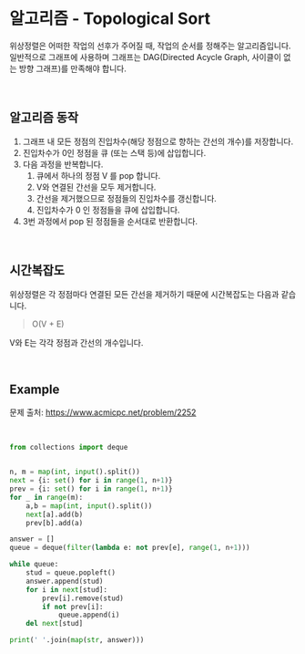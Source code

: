 # 알고리즘 - Topological Sort

위상정렬은 어떠한 작업의 선후가 주어질 때, 작업의 순서를 정해주는 알고리즘입니다. 일반적으로 그래프에 사용하며 그래프는 DAG(Directed Acycle Graph, 사이클이 없는 방향 그래프)를 만족해야 합니다.

<br>

## 알고리즘 동작

1. 그래프 내 모든 정점의 진입차수(해당 정점으로 향하는 간선의 개수)를 저장합니다.
2. 진입차수가 0인 정점을 큐 (또는 스택 등)에 삽입합니다.
3. 다음 과정을 반복합니다.
   1. 큐에서 하나의 정점 V 를 pop 합니다.
   2. V와 연결된 간선을 모두 제거합니다.
   3. 간선을 제거했으므로 정점들의 진입차수를 갱신합니다.
   4. 진입차수가 0 인 정점들을 큐에 삽입합니다.
4. 3번 과정에서 pop 된 정점들을 순서대로 반환합니다.

<br>

## 시간복잡도

위상정렬은 각 정점마다 연결된 모든 간선을 제거하기 때문에 시간복잡도는 다음과 같습니다.

> O(V + E)

V와 E는 각각 정점과 간선의 개수입니다.

<br>

## Example

문제 출처: https://www.acmicpc.net/problem/2252

<br>

```python
from collections import deque


n, m = map(int, input().split())
next = {i: set() for i in range(1, n+1)}
prev = {i: set() for i in range(1, n+1)}
for _ in range(m):
    a,b = map(int, input().split())
    next[a].add(b)
    prev[b].add(a)

answer = []
queue = deque(filter(lambda e: not prev[e], range(1, n+1)))

while queue:
    stud = queue.popleft()
    answer.append(stud)
    for i in next[stud]:
        prev[i].remove(stud)
        if not prev[i]:
            queue.append(i)
    del next[stud]

print(' '.join(map(str, answer)))
```

